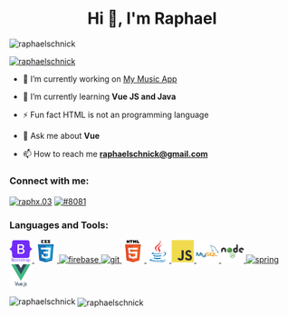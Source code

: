 <h1 align="center">Hi 👋, I'm Raphael</h1>
<p align="left"> <img src="https://komarev.com/ghpvc/?username=raphaelschnick&label=Profile%20views&color=0e75b6&style=flat" alt="raphaelschnick" /> </p>

<p align="left"> <a href="https://github.com/ryo-ma/github-profile-trophy"><img src="https://github-profile-trophy.vercel.app/?username=raphaelschnick" alt="raphaelschnick" /></a> </p>

- 🔭 I’m currently working on [My Music App](https://github.com/raphaelschnick/Noten-App)

- 🌱 I’m currently learning **Vue JS and Java**

- ⚡ Fun fact HTML is not an programming language

- 💬 Ask me about **Vue**

- 📫 How to reach me **raphaelschnick@gmail.com**

<h3 align="left">Connect with me:</h3>
<p align="left">
<a href="https://instagram.com/raphx.03" target="blank"><img align="center" src="https://cdn.jsdelivr.net/npm/simple-icons@3.0.1/icons/instagram.svg" alt="raphx.03" height="30" width="40" /></a>
<a href="https://discord.gg/#8081" target="blank"><img align="center" src="https://cdn.jsdelivr.net/npm/simple-icons@3.0.1/icons/discord.svg" alt="#8081" height="30" width="40" /></a>
</p>

<h3 align="left">Languages and Tools:</h3>
<p align="left"> <a href="https://getbootstrap.com" target="_blank"> <img src="https://raw.githubusercontent.com/devicons/devicon/master/icons/bootstrap/bootstrap-plain-wordmark.svg" alt="bootstrap" width="40" height="40"/> </a> <a href="https://www.w3schools.com/css/" target="_blank"> <img src="https://raw.githubusercontent.com/devicons/devicon/master/icons/css3/css3-original-wordmark.svg" alt="css3" width="40" height="40"/> </a> <a href="https://firebase.google.com/" target="_blank"> <img src="https://www.vectorlogo.zone/logos/firebase/firebase-icon.svg" alt="firebase" width="40" height="40"/> </a> <a href="https://git-scm.com/" target="_blank"> <img src="https://www.vectorlogo.zone/logos/git-scm/git-scm-icon.svg" alt="git" width="40" height="40"/> </a> <a href="https://www.w3.org/html/" target="_blank"> <img src="https://raw.githubusercontent.com/devicons/devicon/master/icons/html5/html5-original-wordmark.svg" alt="html5" width="40" height="40"/> </a> <a href="https://www.java.com" target="_blank"> <img src="https://raw.githubusercontent.com/devicons/devicon/master/icons/java/java-original.svg" alt="java" width="40" height="40"/> </a> <a href="https://developer.mozilla.org/en-US/docs/Web/JavaScript" target="_blank"> <img src="https://raw.githubusercontent.com/devicons/devicon/master/icons/javascript/javascript-original.svg" alt="javascript" width="40" height="40"/> </a> <a href="https://www.mysql.com/" target="_blank"> <img src="https://raw.githubusercontent.com/devicons/devicon/master/icons/mysql/mysql-original-wordmark.svg" alt="mysql" width="40" height="40"/> </a> <a href="https://nodejs.org" target="_blank"> <img src="https://raw.githubusercontent.com/devicons/devicon/master/icons/nodejs/nodejs-original-wordmark.svg" alt="nodejs" width="40" height="40"/> </a> <a href="https://spring.io/" target="_blank"> <img src="https://www.vectorlogo.zone/logos/springio/springio-icon.svg" alt="spring" width="40" height="40"/> </a> <a href="https://vuejs.org/" target="_blank"> <img src="https://raw.githubusercontent.com/devicons/devicon/master/icons/vuejs/vuejs-original-wordmark.svg" alt="vuejs" width="40" height="40"/> </a> </p>

<p><img align="left" src="https://github-readme-stats.vercel.app/api/top-langs?username=raphaelschnick&show_icons=true&locale=en&layout=compact" alt="raphaelschnick" /></p>

<p>&nbsp;<img align="center" src="https://github-readme-stats.vercel.app/api?username=raphaelschnick&show_icons=true&locale=en" alt="raphaelschnick" /></p>
